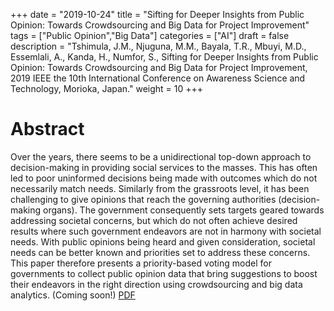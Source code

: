 +++
date = "2019-10-24"
title = "Sifting for Deeper Insights from Public Opinion: Towards Crowdsourcing and Big Data for Project Improvement"
tags = ["Public Opinion","Big Data"]
categories = ["AI"]
draft = false
description = "Tshimula, J.M., Njuguna, M.M., Bayala, T.R., Mbuyi, M.D., Essemlali, A., Kanda, H., Numfor, S., Sifting for Deeper Insights from Public Opinion: Towards Crowdsourcing and Big Data for Project Improvement, 2019 IEEE the 10th International Conference on Awareness Science and Technology, Morioka, Japan."
weight = 10
+++

# Abstract
Over the years, there seems to be a unidirectional top-down approach to decision-making in providing social services to the masses. This has often led to poor uninformed decisions being made with outcomes which do not necessarily match needs. Similarly from the grassroots level, it has been challenging to give opinions that reach the governing authorities (decision-making organs). The government consequently sets targets geared towards addressing societal concerns, but which do not often achieve desired results where such government endeavors are not in harmony with societal needs. With public opinions being heard and given consideration, societal needs can be better known and priorities set to address these concerns. This paper therefore presents a priority-based voting model for governments to collect public opinion data that bring suggestions to boost their endeavors in the right direction using crowdsourcing and big data analytics. (Coming soon!) [PDF](https://github.com/greprovad/grpw/blob/master/content/blog/ieee2019.md)

